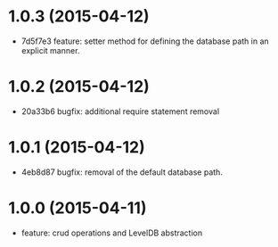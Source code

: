 # 1.0.3 (2015-04-12)

  * 7d5f7e3 feature: setter method for defining the database path in an explicit manner.

# 1.0.2 (2015-04-12)

  * 20a33b6 bugfix: additional require statement removal

# 1.0.1 (2015-04-12)

  * 4eb8d87 bugfix: removal of the default database path.

# 1.0.0 (2015-04-11)

  * feature: crud operations and LevelDB abstraction

